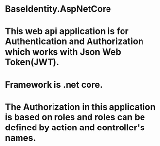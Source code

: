 # BaseIdentity.AspNetCore

# This web api application is for Authentication and Authorization which works with Json Web Token(JWT).
# Framework is .net core.
# The Authorization in this application is based on roles and roles can be defined by action and controller's names.